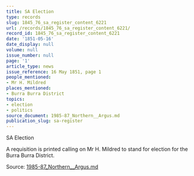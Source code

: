 ```yaml
---
title: SA Election
type: records
slug: 1845_76_sa_register_content_6221
url: /records/1845_76_sa_register_content_6221/
record_id: 1845_76_sa_register_content_6221
date: '1851-05-16'
date_display: null
volume: null
issue_number: null
page: '1'
article_type: news
issue_reference: 16 May 1851, page 1
people_mentioned:
- Mr H. Mildred
places_mentioned:
- Burra Burra District
topics:
- election
- politics
source_document: 1985-87_Northern__Argus.md
publication_slug: sa-register
---
```


SA Election

A requisition is printed calling on Mr H. Mildred to stand for election for the Burra Burra District.

Source: [1985-87_Northern__Argus.md](/downloads/markdown/1985-87_Northern__Argus.md)
